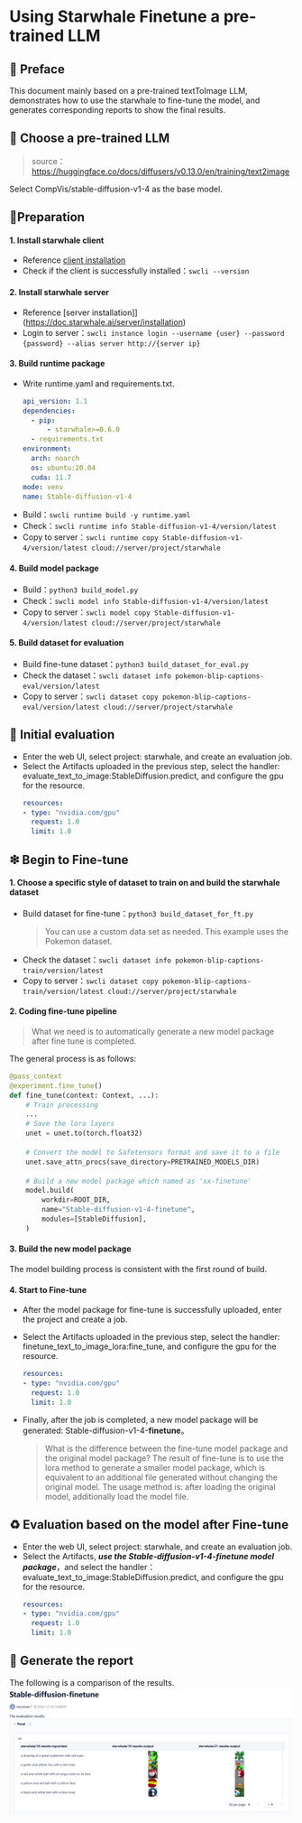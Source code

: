 # Using Starwhale Finetune a pre-trained LLM

## 🧾 Preface

This document mainly based on a pre-trained textToImage LLM, demonstrates how to use the starwhale to fine-tune the model, and generates corresponding reports to show the final results.

## 🪬 Choose a pre-trained LLM
> source：https://huggingface.co/docs/diffusers/v0.13.0/en/training/text2image

Select CompVis/stable-diffusion-v1-4 as the base model.

## 🍴Preparation

#### 1. Install starwhale client
- Reference [client installation](https://doc.starwhale.ai/swcli/installation)
- Check if the client is successfully installed：`swcli --version`

#### 2. Install starwhale server
- Reference [server installation]](https://doc.starwhale.ai/server/installation)
- Login to server：`swcli instance login --username {user} --password {password} --alias server http://{server ip}`

#### 3. Build runtime package
- Write runtime.yaml and requirements.txt.
    ```yaml
    api_version: 1.1
    dependencies:
      - pip:
          - starwhale>=0.6.0
      - requirements.txt
    environment:
      arch: noarch
      os: ubuntu:20.04
      cuda: 11.7
    mode: venv
    name: Stable-diffusion-v1-4
    ```
- Build：`swcli runtime build -y runtime.yaml`
- Check：`swcli runtime info Stable-diffusion-v1-4/version/latest`
- Copy to server：`swcli runtime copy Stable-diffusion-v1-4/version/latest cloud://server/project/starwhale`

#### 4. Build model package
- Build：`python3 build_model.py`
- Check：`swcli model info Stable-diffusion-v1-4/version/latest`
- Copy to server：`swcli model copy Stable-diffusion-v1-4/version/latest cloud://server/project/starwhale`

#### 5. Build dataset for evaluation
- Build fine-tune dataset：`python3 build_dataset_for_eval.py`
- Check the dataset：`swcli dataset info pokemon-blip-captions-eval/version/latest`
- Copy to server：`swcli dataset copy pokemon-blip-captions-eval/version/latest cloud://server/project/starwhale`

## 🔰 Initial evaluation

- Enter the web UI, select project: starwhale, and create an evaluation job.
- Select the Artifacts uploaded in the previous step, select the handler: evaluate_text_to_image:StableDiffusion.predict, and configure the gpu for the resource.
    ```yaml
    resources:
    - type: "nvidia.com/gpu"
      request: 1.0
      limit: 1.0
    ```

## ❇ Begin to Fine-tune

#### 1. Choose a specific style of dataset to train on and build the starwhale dataset
- Build dataset for fine-tune：`python3 build_dataset_for_ft.py`
    > You can use a custom data set as needed. This example uses the Pokemon dataset.
- Check the dataset：`swcli dataset info pokemon-blip-captions-train/version/latest`
- Copy to server：`swcli dataset copy pokemon-blip-captions-train/version/latest cloud://server/project/starwhale`

#### 2. Coding fine-tune pipeline
> What we need is to automatically generate a new model package after fine tune is completed.

The general process is as follows:
```python
@pass_context
@experiment.fine_tune()
def fine_tune(context: Context, ...):
    # Train processing
    ...
    # Save the lora layers
    unet = unet.to(torch.float32)

    # Convert the model to Safetensors format and save it to a file
    unet.save_attn_procs(save_directory=PRETRAINED_MODELS_DIR)

    # Build a new model package which named as 'xx-finetune'
    model.build(
        workdir=ROOT_DIR,
        name="Stable-diffusion-v1-4-finetune",
        modules=[StableDiffusion],
    )
```

#### 3. Build the new model package
The model building process is consistent with the first round of build.

#### 4. Start to Fine-tune

- After the model package for fine-tune is successfully uploaded, enter the project and create a job.
- Select the Artifacts uploaded in the previous step, select the handler: finetune_text_to_image_lora:fine_tune, and configure the gpu for the resource.
    ```yaml
    resources:
    - type: "nvidia.com/gpu"
      request: 1.0
      limit: 1.0
    ```

- Finally, after the job is completed, a new model package will be generated: Stable-diffusion-v1-4-**finetune**。
    > What is the difference between the fine-tune model package and the original model package? The result of fine-tune is to use the lora method to generate a smaller model package, which is equivalent to an additional file generated without changing the original model. The usage method is: after loading the original model, additionally load the model file.

## ♻ Evaluation based on the model after Fine-tune
- Enter the web UI, select project: starwhale, and create an evaluation job.
- Select the Artifacts, ***use the Stable-diffusion-v1-4-finetune model package***，and select the handler：evaluate_text_to_image:StableDiffusion.predict, and configure the gpu for the resource.
    ```yaml
    resources:
    - type: "nvidia.com/gpu"
      request: 1.0
      limit: 1.0
    ```

## 💯 Generate the report

The following is a comparison of the results.
![Report](report.png)
